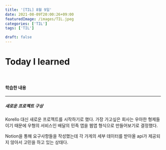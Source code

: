 ```yaml
---
title: '[TIL] 8월 9일'
date: 2021-08-09T20:00:26+09:00
featuredImage: /images/TIL.jpeg
categories: ['TIL']
tags: ['TIL']

draft: false
---
```


# Today I learned

<br>

<!--more-->

#### 학습한 내용

---

##### 새로운 프로젝트 구상

Korello 대신 새로운 프로젝트를 시작하기로 했다.
가장 가고싶은 회사는 우아한 형제들이기 때문에 우형의 서비스인 배달의 민족 앱을 웹앱 형식으로 만들어보기로 결정했다.

Notion을 통해 요구사항들을 작성했는데 각 가게의 세부 데이터를 받아올 api가 제공되지 않아서 고민을 하고 있는 상태다.
